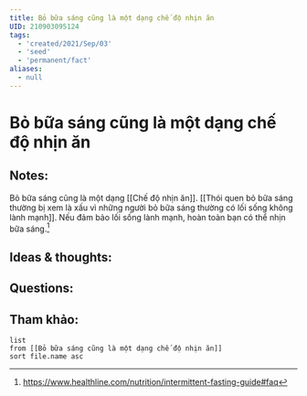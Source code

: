 ```yaml
---
title: Bỏ bữa sáng cũng là một dạng chế độ nhịn ăn
UID: 210903095124
tags:
  - 'created/2021/Sep/03'
  - 'seed'
  - 'permanent/fact'
aliases:
  - null
---
```

# Bỏ bữa sáng cũng là một dạng chế độ nhịn ăn

## Notes:
Bỏ bữa sáng cũng là một dạng [[Chế độ nhịn ăn]]. [[Thói quen bỏ bữa sáng thường bị xem là xấu vì những người bỏ bữa sáng thường có lối sống không lành mạnh]]. Nếu đảm bảo lối sống lành mạnh, hoàn toàn bạn có thể nhịn bữa sáng.[^1]

## Ideas & thoughts:

## Questions:


## Tham khảo:
```dataview
list
from [[Bỏ bữa sáng cũng là một dạng chế độ nhịn ăn]]
sort file.name asc
```
[^1]:https://www.healthline.com/nutrition/intermittent-fasting-guide#faq